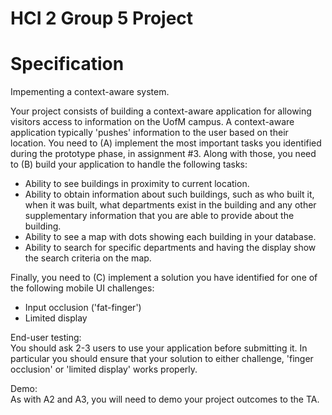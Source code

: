 HCI 2 Group 5 Project
=======

# Specification

Impementing a context-aware system.

Your project consists of building a context-aware application for allowing visitors access to information on the UofM campus. A context-aware application typically 'pushes' information to the user based on their location. You need to (A) implement the most important tasks you identified during the prototype phase, in assignment #3. Along with those, you need to (B) build your application to handle the following tasks:
- Ability to see buildings in proximity to current location.
- Ability to obtain information about such buildings, such as who built it, when it was built, what departments exist in the building and any other supplementary information that you are able to provide about the building.
- Ability to see a map with dots showing each building in your database.
- Ability to search for specific departments and having the display show the search criteria on the map.

Finally, you need to (C) implement a solution you have identified for one of the following mobile UI challenges:
- Input occlusion ('fat-finger')
- Limited display

End-user testing:    
You should ask 2-3 users to use your application before submitting it. In particular you should ensure that your solution to either challenge, 'finger occlusion' or 'limited display' works properly.

Demo:    
As with A2 and A3, you will need to demo your project outcomes to the TA.
